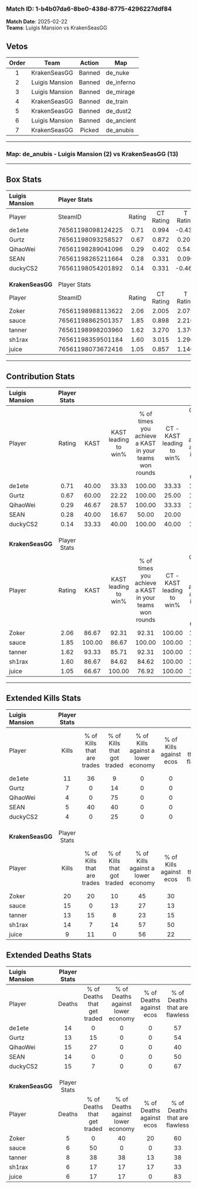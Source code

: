 ### Match ID: 1-b4b07da6-8be0-438d-8775-4296227ddf84  
**Match Date**: 2025-02-22  
**Teams**: Luigis Mansion vs KrakenSeasGG  

## Vetos  

| Order | Team | Action | Map |
| :---: | :--: | :----: | --- |
| 1 | KrakenSeasGG | Banned | de_nuke |
| 2 | Luigis Mansion | Banned | de_inferno |
| 3 | Luigis Mansion | Banned | de_mirage |
| 4 | KrakenSeasGG | Banned | de_train |
| 5 | KrakenSeasGG | Banned | de_dust2 |
| 6 | Luigis Mansion | Banned | de_ancient |
| 7 | KrakenSeasGG | Picked | de_anubis |

---  

### **Map**: de_anubis - Luigis Mansion (2) vs KrakenSeasGG (13)  
---  

## Box Stats  

| **Luigis Mansion** | Player Stats      |        |           |          |        |       |       |         |        |      |     |
| :- | :- | :-: | :-: | :-: | :-: | :-: | :-: | :-: | :-: | :-: | :-: |
| Player             | SteamID           | Rating | CT Rating | T Rating |  KAST  |  ADR  | Kills | Assists | Deaths | K/D  | HS% |
| de1ete             | 76561198098124225 |  0.71  |   0.994   |  -0.439  | 40.00  | 67.9  |  11   |    0    |   14   | 0.79 | 45  |
| Gurtz              | 76561198093258527 |  0.67  |   0.872   |  0.205   | 60.00  | 62.1  |   7   |    4    |   13   | 0.54 | 42  |
| QihaoWei           | 76561198289041096 |  0.29  |   0.402   |  0.543   | 46.67  | 50.1  |   4   |    4    |   15   | 0.27 | 50  |
| SEAN               | 76561198265211664 |  0.28  |   0.331   |  0.090   | 40.00  | 39.3  |   5   |    2    |   14   | 0.36 | 80  |
| duckyCS2           | 76561198054201892 |  0.14  |   0.331   |  -0.460  | 33.33  | 39.6  |   4   |    1    |   15   | 0.27 | 25  |
|                    |                   |        |           |          |        |       |       |         |        |      |     |
|                    |                   |        |           |          |        |       |       |         |        |      |     |
|                    |                   |        |           |          |        |       |       |         |        |      |     |
| **KrakenSeasGG**   | Player Stats      |        |           |          |        |       |       |         |        |      |     |
| Player             | SteamID           | Rating | CT Rating | T Rating |  KAST  |  ADR  | Kills | Assists | Deaths | K/D  | HS% |
| Zoker              | 76561198988113622 |  2.06  |   2.005   |  2.075   | 86.67  | 118.3 |  20   |    2    |   5    | 4.00 | 30  |
| sauce              | 76561198862501357 |  1.85  |   0.898   |  2.216   | 100.00 | 111.4 |  15   |    7    |   6    | 2.50 | 80  |
| tanner             | 76561198998203960 |  1.62  |   3.270   |  1.370   | 93.33  | 109.1 |  13   |   10    |   8    | 1.63 | 61  |
| sh1rax             | 76561198359501184 |  1.60  |   3.015   |  1.296   | 86.67  | 86.1  |  14   |    5    |   6    | 2.33 | 57  |
| juice              | 76561198073672416 |  1.05  |   0.857   |  1.146   | 66.67  | 60.1  |   9   |    1    |   6    | 1.50 | 77  |
---  

## Contribution Stats  

| **Luigis Mansion** | Player Stats |        |                      |                                                        |                           |                                                             |                          |                                                            |
| :- | :-: | :-: | :-: | :-: | :-: | :-: | :-: | :-: |
| Player             |    Rating    |  KAST  | KAST leading to win% | % of times you achieve a KAST in your teams won rounds | CT - KAST leading to win% | CT - % of times you achieve a KAST in your teams won rounds | T - KAST leading to win% | T - % of times you achieve a KAST in your teams won rounds |
| de1ete             |     0.71     | 40.00  |        33.33         |                         100.00                         |           33.33           |                           100.00                            |           0.00           |                            0.00                            |
| Gurtz              |     0.67     | 60.00  |        22.22         |                         100.00                         |           25.00           |                           100.00                            |           0.00           |                            0.00                            |
| QihaoWei           |     0.29     | 46.67  |        28.57         |                         100.00                         |           33.33           |                           100.00                            |           0.00           |                            0.00                            |
| SEAN               |     0.28     | 40.00  |        16.67         |                         50.00                          |           20.00           |                            50.00                            |           0.00           |                            0.00                            |
| duckyCS2           |     0.14     | 33.33  |        40.00         |                         100.00                         |           40.00           |                           100.00                            |           0.00           |                            0.00                            |
|                    |              |        |                      |                                                        |                           |                                                             |                          |                                                            |
|                    |              |        |                      |                                                        |                           |                                                             |                          |                                                            |
|                    |              |        |                      |                                                        |                           |                                                             |                          |                                                            |
| **KrakenSeasGG**   | Player Stats |        |                      |                                                        |                           |                                                             |                          |                                                            |
| Player             |    Rating    |  KAST  | KAST leading to win% | % of times you achieve a KAST in your teams won rounds | CT - KAST leading to win% | CT - % of times you achieve a KAST in your teams won rounds | T - KAST leading to win% | T - % of times you achieve a KAST in your teams won rounds |
| Zoker              |     2.06     | 86.67  |        92.31         |                         92.31                          |          100.00           |                           100.00                            |          90.00           |                           90.00                            |
| sauce              |     1.85     | 100.00 |        86.67         |                         100.00                         |          100.00           |                           100.00                            |          83.33           |                           100.00                           |
| tanner             |     1.62     | 93.33  |        85.71         |                         92.31                          |          100.00           |                           100.00                            |          81.82           |                           90.00                            |
| sh1rax             |     1.60     | 86.67  |        84.62         |                         84.62                          |          100.00           |                           100.00                            |          80.00           |                           80.00                            |
| juice              |     1.05     | 66.67  |        100.00        |                         76.92                          |          100.00           |                           100.00                            |          100.00          |                           70.00                            |
---  

## Extended Kills Stats  

| **Luigis Mansion** | Player Stats |                            |                            |                                    |                         |                              |                                 |                                       |                    |           |
| :- | :-: | :-: | :-: | :-: | :-: | :-: | :-: | :-: | :-: | :-: |
| Player             |    Kills     | % of Kills that are trades | % of Kills that got traded | % of Kills against a lower economy | % of Kills against ecos | % of Kills that are flawless | % of Kills that are close duels | % of Kills that are assisted by flash | Pistol Round Kills | AWP Kills |
| de1ete             |      11      |             36             |             9              |                 0                  |            0            |              36              |                9                |                   0                   |         0          |     0     |
| Gurtz              |      7       |             0              |             14             |                 0                  |            0            |              71              |                0                |                   0                   |         0          |     1     |
| QihaoWei           |      4       |             0              |             75             |                 0                  |            0            |              50              |                0                |                   0                   |         0          |     0     |
| SEAN               |      5       |             40             |             40             |                 0                  |            0            |              60              |                0                |                   0                   |         0          |     3     |
| duckyCS2           |      4       |             0              |             25             |                 0                  |            0            |              25              |               25                |                   0                   |         0          |     0     |
|                    |              |                            |                            |                                    |                         |                              |                                 |                                       |                    |           |
|                    |              |                            |                            |                                    |                         |                              |                                 |                                       |                    |           |
|                    |              |                            |                            |                                    |                         |                              |                                 |                                       |                    |           |
| **KrakenSeasGG**   | Player Stats |                            |                            |                                    |                         |                              |                                 |                                       |                    |           |
| Player             |    Kills     | % of Kills that are trades | % of Kills that got traded | % of Kills against a lower economy | % of Kills against ecos | % of Kills that are flawless | % of Kills that are close duels | % of Kills that are assisted by flash | Pistol Round Kills | AWP Kills |
| Zoker              |      20      |             20             |             10             |                 45                 |           30            |              55              |                0                |                   5                   |         0          |     0     |
| sauce              |      15      |             0              |             13             |                 27                 |           13            |              47              |                0                |                   0                   |         0          |     5     |
| tanner             |      13      |             15             |             8              |                 23                 |           15            |              46              |                8                |                   0                   |         0          |     3     |
| sh1rax             |      14      |             7              |             14             |                 57                 |           50            |              57              |                0                |                   0                   |         0          |     2     |
| juice              |      9       |             11             |             0              |                 56                 |           22            |              67              |                0                |                  11                   |         0          |     0     |
## Extended Deaths Stats  

| **Luigis Mansion** | Player Stats |                             |                                   |                          |                               |                            |                           |               |
| :- | :-: | :-: | :-: | :-: | :-: | :-: | :-: | :-: |
| Player             |    Deaths    | % of Deaths that get traded | % of Deaths against lower economy | % of Deaths against ecos | % of Deaths that are flawless | % of Deaths that are close | % of Deaths while blinded | Deaths to AWP |
| de1ete             |      14      |              0              |                 0                 |            0             |              57               |             0              |             7             |       0       |
| Gurtz              |      13      |             15              |                 0                 |            0             |              54               |             0              |             0             |       0       |
| QihaoWei           |      15      |             27              |                 0                 |            0             |              40               |             7              |             7             |       0       |
| SEAN               |      14      |              0              |                 0                 |            0             |              50               |             0              |             0             |       0       |
| duckyCS2           |      15      |              7              |                 0                 |            0             |              67               |             0              |             0             |       0       |
|                    |              |                             |                                   |                          |                               |                            |                           |               |
|                    |              |                             |                                   |                          |                               |                            |                           |               |
|                    |              |                             |                                   |                          |                               |                            |                           |               |
| **KrakenSeasGG**   | Player Stats |                             |                                   |                          |                               |                            |                           |               |
| Player             |    Deaths    | % of Deaths that get traded | % of Deaths against lower economy | % of Deaths against ecos | % of Deaths that are flawless | % of Deaths that are close | % of Deaths while blinded | Deaths to AWP |
| Zoker              |      5       |              0              |                40                 |            20            |              60               |             0              |             0             |       0       |
| sauce              |      6       |             50              |                 0                 |            0             |              33               |             0              |             0             |       0       |
| tanner             |      8       |             38              |                38                 |            13            |              38               |             25             |             0             |       0       |
| sh1rax             |      6       |             17              |                17                 |            17            |              33               |             0              |             0             |       0       |
| juice              |      6       |             17              |                17                 |            0             |              83               |             0              |             0             |       0       |
